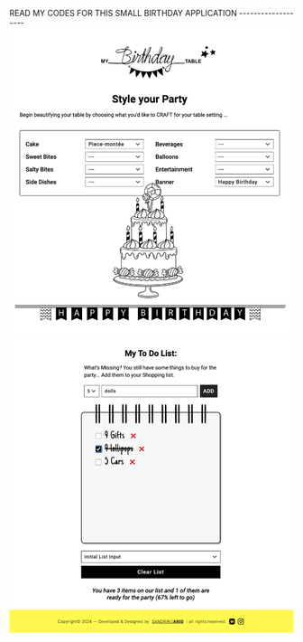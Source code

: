 READ MY CODES FOR THIS SMALL BIRTHDAY APPLICATION -------------------
![Birthday Set Table](./public/assets/readme-img/readme-bday-table.jpg)
![Birthday todo list](./public/assets/readme-img/readme-todo-list.jpg)
